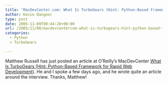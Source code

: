 ```yaml
---
title: 'MacDevCenter.com: What Is TurboGears (Hint: Python-Based Framework for Rapid Web Development)'
author: Kevin Dangoor
type: post
date: 2005-11-09T00:44:28+00:00
url: /2005/11/08/macdevcentercom-what-is-turbogears-hint-python-based-framework-for-rapid-web-development/
categories:
  - Python
  - TurboGears

---
```

Matthew Russell has just posted an article at O&#8217;Reilly&#8217;s MacDevCenter [What Is TurboGears (Hint: Python-Based Framework for Rapid Web Development)][1]. He and I spoke a few days ago, and he wrote quite an article around the interview. Thanks, Matthew!

 [1]: http://www.macdevcenter.com/pub/a/mac/2005/11/08/turbogears.html